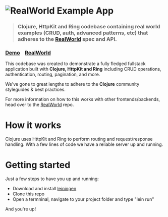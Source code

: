 # ![RealWorld Example App](logo.png)

> ### Clojure, HttpKit and Ring codebase containing real world examples (CRUD, auth, advanced patterns, etc) that adheres to the [RealWorld](https://github.com/gothinkster/realworld-example-apps) spec and API.


### [Demo]()&nbsp;&nbsp;&nbsp;&nbsp;[RealWorld](https://github.com/gothinkster/realworld)


This codebase was created to demonstrate a fully fledged fullstack application built with **Clojure, HttpKit and Ring** including CRUD operations, authentication, routing, pagination, and more.

We've gone to great lengths to adhere to the **Clojure** community styleguides & best practices.

For more information on how to this works with other frontends/backends, head over to the [RealWorld](https://github.com/gothinkster/realworld) repo.


# How it works

Clojure uses HttpKit and Ring to perform routing and request/response handling. With a few lines of code we have a reliable server up and running.

# Getting started

Just a few steps to have you up and running:

+ Download and install [leiningen](https://github.com/technomancy/leiningen)
+ Clone this repo
+ Open a termninal, navigate to your project folder and type "lein run"

And you're up!
